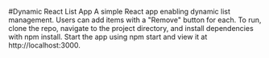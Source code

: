 #Dynamic React List App
A simple React app enabling dynamic list management. Users can add items with a "Remove" button for each. To run, clone the repo, navigate to the project directory, and install dependencies with npm install. Start the app using npm start and view it at http://localhost:3000. 
